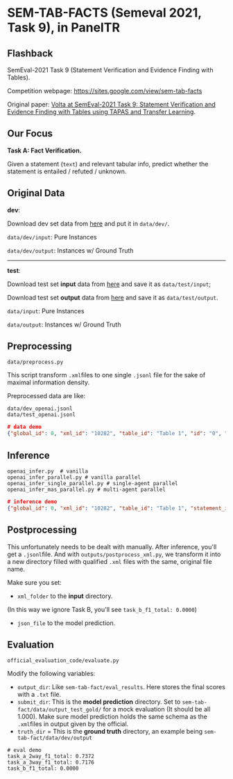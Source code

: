 # SEM-TAB-FACTS (Semeval 2021, Task 9), in PanelTR

## Flashback
SemEval-2021 Task 9 (Statement Verification and Evidence Finding with Tables).

Competition webpage: https://sites.google.com/view/sem-tab-facts

Original paper: [Volta at SemEval-2021 Task 9: Statement Verification and Evidence Finding with Tables using TAPAS and Transfer Learning](https://aclanthology.org/2021.semeval-1.180/).

## Our Focus

**Task A: Fact Verification.**

Given a statement (`text`) and relevant tabular info, predict whether the statement is entailed / refuted / unknown.

## Original Data

**dev**:

Download dev set data from [here](https://drive.google.com/file/d/1I1E0rl234a7m9XqVbXJR6UwJ9gbPYcii/view) and put it in `data/dev/`.

`data/dev/input`: Pure Instances

`data/dev/output`: Instances w/ Ground Truth

---

**test**:

Download test set **input** data from [here](https://drive.google.com/file/d/12z4nvD_dE85SKydkCUrI6jtcwwGnqdPs/view) and save it as `data/test/input`;

Download test set **output** data from [here](https://drive.google.com/file/d/1Trfq0Zd2tcAV4JIR9puopmy6NC1lMj5S/view) and save it as `data/test/output`.

`data/input`: Pure Instances

`data/output`: Instances w/ Ground Truth

## Preprocessing

```text
data/preprocess.py
```

This script transform `.xml`files to one single `.jsonl` file for the sake of maximal information density.

Preprocessed data are like:
```text
data/dev_openai.jsonl
data/test_openai.jsonl
```

```json
# data demo
{"global_id": 0, "xml_id": "10282", "table_id": "Table 1", "id": "0", "text": "(PCuN) vs. (PCuN) c has the value 124.4 under M2 +", "caption": "     Selected distances [Å] and angles [°] of optimized structures of         1        . DFT PBE86/def2TZV gas phase.         a        Relative free Energy differences at room temperature (kcal mol         -1        ).         b        Relative difference of electronic energies (kcal mol         -1        ).         c        Angle between the planes spanned by the P,N-atoms of one ligand and the copper center    ", "legend": "", "footnote": "", "rows": [["", "M1               +", "M2               +"], ["ΔG             a", "+3.6", "0.0"], ["ΔE             b", "+3.5", "0.0"], ["P1-Cu", "2.578", "2.381"], ["P2-Cu", "2.713", "2.379"], ["N1-Cu", "1.948", "1.989"], ["N2-Cu", "1.949", "1.995"], ["P1-Cu-P2", "135.1", "124.1"], ["N1-Cu-N2", "159.8", "113.1"], ["P1-Cu-N1", "81.2", "83.1"], ["P2-Cu-N2", "79.9", "82.9"], ["P2-Cu-N1", "101.8", "134.4"], ["P2-Cu-N2", "112.0", "124.4"], ["(PCuN) vs. (PCuN)             c", "52.8", "79.8"]]}
```

## Inference

```
openai_infer.py  # vanilla
openai_infer_parallel.py # vanilla parallel
openai_infer_single_parallel.py # single-agent parallel
openai_infer_mas_parallel.py # multi-agent parallel
```

```json
# inference demo
{"global_id": 0, "xml_id": "10282", "table_id": "Table 1", "statement_id": "0", "type": "refuted"}
```

## Postprocessing

This unfortunately needs to be dealt with manually. After inference, you'll get a `.jsonl`file. And with `outputs/postprocess_xml.py`, we transform it into a new directory filled with qualified `.xml` files with the same, original file name.

Make sure you set:
- `xml_folder` to the **input** directory. 

(In this way we ignore Task B, you'll see `task_b_f1_total: 0.0000`)

- `json_file` to the model prediction.

## Evaluation

```text
official_evaluation_code/evaluate.py
```

Modify the following variables:

- `output_dir`: Like `sem-tab-fact/eval_results`. Here stores the final scores with a `.txt` file.
- `submit_dir`: This is the **model prediction** directory. Set to `sem-tab-fact/data/output_test_gold/` for a mock evaluation (It should be all 1.000). Make sure model prediction holds the same schema as the `.xml`files in output given by the official.
- `truth_dir` = This is the **ground truth** directory, an example being `sem-tab-fact/data/dev/output`

```terminal
# eval demo
task_a_2way_f1_total: 0.7372 
task_a_3way_f1_total: 0.7176 
task_b_f1_total: 0.0000 
```
